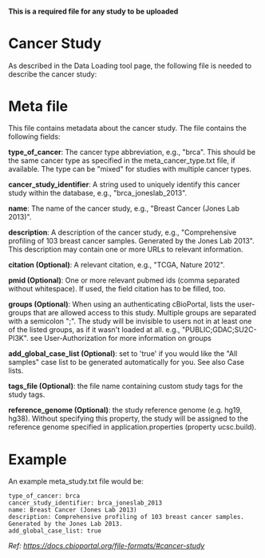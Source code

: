 #### This is a required file for any study to be uploaded

# Cancer Study
As described in the Data Loading tool page, the following file is needed to describe the cancer study:

# Meta file
This file contains metadata about the cancer study. The file contains the following fields:

**type_of_cancer**: The cancer type abbreviation, e.g., "brca". This should be the same cancer type as specified in the meta_cancer_type.txt file, if available. The type can be "mixed" for studies with multiple cancer types.

**cancer_study_identifier**: A string used to uniquely identify this cancer study within the database, e.g., "brca_joneslab_2013".

**name**: The name of the cancer study, e.g., "Breast Cancer (Jones Lab 2013)".

**description**: A description of the cancer study, e.g., "Comprehensive profiling of 103 breast cancer samples. Generated by the Jones Lab 2013". This description may contain one or more URLs to relevant information.

**citation (Optional)**: A relevant citation, e.g., "TCGA, Nature 2012".

**pmid (Optional)**: One or more relevant pubmed ids (comma separated without whitespace). If used, the field citation has to be filled, too.

**groups (Optional)**: When using an authenticating cBioPortal, lists the user-groups that are allowed access to this study. Multiple groups are separated with a semicolon ";". The study will be invisible to users not in at least one of the listed groups, as if it wasn't loaded at all. e.g., "PUBLIC;GDAC;SU2C-PI3K". see User-Authorization for more information on groups

**add_global_case_list (Optional)**: set to 'true' if you would like the "All samples" case list to be generated automatically for you. See also Case lists.

**tags_file (Optional)**: the file name containing custom study tags for the study tags.

**reference_genome (Optional)**: the study reference genome (e.g. hg19, hg38). Without specifying this property, the study will be assigned to the reference genome specified in application.properties (property ucsc.build).

# Example
An example meta_study.txt file would be:

```
type_of_cancer: brca
cancer_study_identifier: brca_joneslab_2013
name: Breast Cancer (Jones Lab 2013)
description: Comprehensive profiling of 103 breast cancer samples. Generated by the Jones Lab 2013.
add_global_case_list: true

```

_Ref: https://docs.cbioportal.org/file-formats/#cancer-study_
